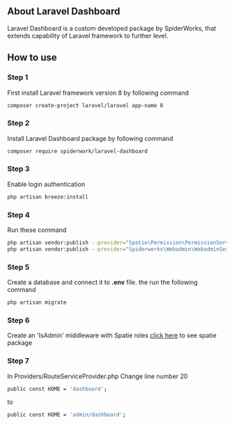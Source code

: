## About Laravel Dashboard

Laravel Dashboard is a custom developed package by SpiderWorks, that extends capability of Laravel framework to further level. 

## How to use


### Step 1
First install Laravel framework version 8 by following command
```sh
composer create-project laravel/laravel app-name 8
```
### Step 2
Install Laravel Dashboard package by following command
```sh
composer require spiderwork/laravel-dashboard
```
### Step 3
Enable login authentication
```sh
php artisan breeze:install
```
### Step 4
Run these command
```sh
php artisan vendor:publish --provider="Spatie\Permission\PermissionServiceProvider"
php artisan vendor:publish --provider="Spiderworks\Webadmin\WebadminServiceProvider"
```
### Step 5
Create a database and connect it to <b>.env</b> file. the run the following command
```sh
php artisan migrate
```

### Step 6
Create an 'IsAdmin' middleware with Spatie roles
<a href="https://github.com/spatie/laravel-permission">click here</a> to see spatie package   

### Step 7
In Providers/RouteServiceProvider.php Change line number 20
```sh
public const HOME = 'dashboard';
``` 
to
```sh
public const HOME = 'admin/dashboard';
```

